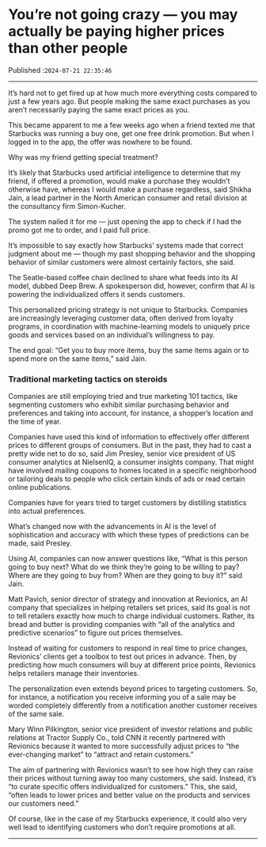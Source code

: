 # You’re not going crazy — you may actually be paying higher prices than other people

Published :`2024-07-21 22:35:46`

---

It’s hard not to get fired up at how much more everything costs compared to just a few years ago. But people making the same exact purchases as you aren’t necessarily paying the same exact prices as you.

This became apparent to me a few weeks ago when a friend texted me that Starbucks was running a buy one, get one free drink promotion. But when I logged in to the app, the offer was nowhere to be found.

Why was my friend getting special treatment?

It’s likely that Starbucks used artificial intelligence to determine that my friend, if offered a promotion, would make a purchase they wouldn’t otherwise have, whereas I would make a purchase regardless, said Shikha Jain, a lead partner in the North American consumer and retail division at the consultancy firm Simon-Kucher.

The system nailed it for me — just opening the app to check if I had the promo got me to order, and I paid full price.

It’s impossible to say exactly how Starbucks’ systems made that correct judgment about me — though my past shopping behavior and the shopping behavior of similar customers were almost certainly factors, she said.

The Seatle-based coffee chain declined to share what feeds into its AI model, dubbed Deep Brew. A spokesperson did, however, confirm that AI is powering the individualized offers it sends customers.

This personalized pricing strategy is not unique to Starbucks. Companies are increasingly leveraging customer data, often derived from loyalty programs, in coordination with machine-learning models to uniquely price goods and services based on an individual’s willingness to pay.

The end goal: “Get you to buy more items, buy the same items again or to spend more on the same items,” said Jain.

### Traditional marketing tactics on steroids

Companies are still employing tried and true marketing 101 tactics, like segmenting customers who exhibit similar purchasing behavior and preferences and taking into account, for instance, a shopper’s location and the time of year.

Companies have used this kind of information to effectively offer different prices to different groups of consumers. But in the past, they had to cast a pretty wide net to do so, said Jim Presley, senior vice president of US consumer analytics at NielsenIQ, a consumer insights company. That might have involved mailing coupons to homes located in a specific neighborhood or tailoring deals to people who click certain kinds of ads or read certain online publications.

Companies have for years tried to target customers by distilling statistics into actual preferences.

What’s changed now with the advancements in AI is the level of sophistication and accuracy with which these types of predictions can be made, said Presley.

Using AI, companies can now answer questions like, “What is this person going to buy next? What do we think they’re going to be willing to pay? Where are they going to buy from? When are they going to buy it?” said Jain.

Matt Pavich, senior director of strategy and innovation at Revionics, an AI company that specializes in helping retailers set prices, said its goal is not to tell retailers exactly how much to charge individual customers. Rather, its bread and butter is providing companies with “all of the analytics and predictive scenarios” to figure out prices themselves.

Instead of waiting for customers to respond in real time to price changes, Revionics’ clients get a toolbox to test out prices in advance. Then, by predicting how much consumers will buy at different price points, Revionics helps retailers manage their inventories.

The personalization even extends beyond prices to targeting customers. So, for instance, a notification you receive informing you of a sale may be worded completely differently from a notification another customer receives of the same sale.

Mary Winn Pilkington, senior vice president of investor relations and public relations at Tractor Supply Co., told CNN it recently partnered with Revionics because it wanted to more successfully adjust prices to “the ever-changing market” to “attract and retain customers.”

The aim of partnering with Revionics wasn’t to see how high they can raise their prices without turning away too many customers, she said. Instead, it’s “to curate specific offers individualized for customers.” This, she said, “often leads to lower prices and better value on the products and services our customers need.”

Of course, like in the case of my Starbucks experience, it could also very well lead to identifying customers who don’t require promotions at all.

---

